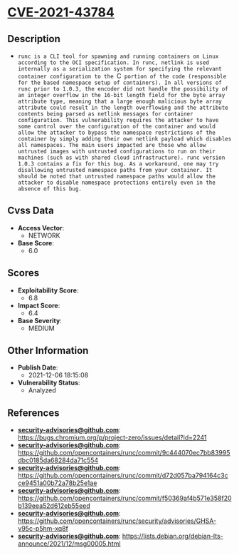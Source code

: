
# [CVE-2021-43784](https://bugs.chromium.org/p/project-zero/issues/detail?id=2241)

## Description

- `runc is a CLI tool for spawning and running containers on Linux according to the OCI specification. In runc, netlink is used internally as a serialization system for specifying the relevant container configuration to the `C` portion of the code (responsible for the based namespace setup of containers). In all versions of runc prior to 1.0.3, the encoder did not handle the possibility of an integer overflow in the 16-bit length field for the byte array attribute type, meaning that a large enough malicious byte array attribute could result in the length overflowing and the attribute contents being parsed as netlink messages for container configuration. This vulnerability requires the attacker to have some control over the configuration of the container and would allow the attacker to bypass the namespace restrictions of the container by simply adding their own netlink payload which disables all namespaces. The main users impacted are those who allow untrusted images with untrusted configurations to run on their machines (such as with shared cloud infrastructure). runc version 1.0.3 contains a fix for this bug. As a workaround, one may try disallowing untrusted namespace paths from your container. It should be noted that untrusted namespace paths would allow the attacker to disable namespace protections entirely even in the absence of this bug.`

## Cvss Data

- **Access Vector**:
  - NETWORK
- **Base Score**:
  - 6.0

## Scores

- **Exploitability Score**:
  - 6.8
- **Impact Score**:
  - 6.4
- **Base Severity**:
  - MEDIUM

## Other Information

- **Publish Date**:
  - 2021-12-06 18:15:08
- **Vulnerability Status**:
  - Analyzed

## References

- **security-advisories@github.com**: https://bugs.chromium.org/p/project-zero/issues/detail?id=2241
- **security-advisories@github.com**: https://github.com/opencontainers/runc/commit/9c444070ec7bb83995dbc0185da68284da71c554
- **security-advisories@github.com**: https://github.com/opencontainers/runc/commit/d72d057ba794164c3cce9451a00b72a78b25e1ae
- **security-advisories@github.com**: https://github.com/opencontainers/runc/commit/f50369af4b571e358f20b139eea52d612eb55eed
- **security-advisories@github.com**: https://github.com/opencontainers/runc/security/advisories/GHSA-v95c-p5hm-xq8f
- **security-advisories@github.com**: https://lists.debian.org/debian-lts-announce/2021/12/msg00005.html
